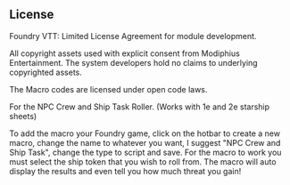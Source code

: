 ## License

Foundry VTT: Limited License Agreement for module development.

All copyright assets used with explicit consent from Modiphius Entertainment. The system developers hold no claims to underlying copyrighted assets.

The Macro codes are licensed under open code laws.

For the NPC Crew and Ship Task Roller. (Works with 1e and 2e starship sheets)

To add the macro your Foundry game, click on the hotbar to create a new macro, change the name to whatever you want, I suggest "NPC Crew and Ship Task", change the type to script and save.
For the macro to work you must select the ship token that you wish to roll from.
The macro will auto display the results and even tell you how much threat you gain!
